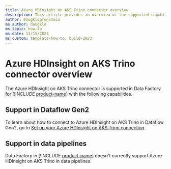 ```yaml
---
title: Azure HDInsight on AKS Trino connector overview
description: This article provides an overview of the supported capabilities of the Azure HDInsight on AKS Trino connector.
author: DougKlopfenstein
ms.author: dougklo
ms.topic: how-to
ms.date: 11/15/2023
ms.custom: template-how-to, build-2023
---
```


# Azure HDInsight on AKS Trino connector overview

The Azure HDInsight on AKS Trino connector is supported in Data Factory for [!INCLUDE [product-name](../includes/product-name.md)] with the following capabilities.

## Support in Dataflow Gen2

To learn about how to connect to Azure HDInsight on AKS Trino in Dataflow Gen2, go to [Set up your Azure HDInsight on AKS Trino connection](connector-azure-hdinsight-on-aks-trino.md).

## Support in data pipelines

Data Factory in [!INCLUDE [product-name](../includes/product-name.md)] doesn't currently support Azure HDInsight on AKS Trino in data pipelines.
